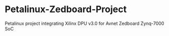 # Petalinux-Zedboard-Project
Petalinux project integrating Xilinx DPU v3.0 for Avnet Zedboard Zynq-7000 SoC
